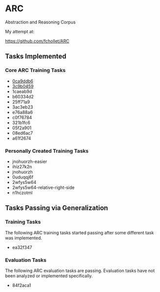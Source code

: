 # ARC
Abstraction and Reasoning Corpus

My attempt at:

https://github.com/fchollet/ARC

## Tasks Implemented

### Core ARC Training Tasks

* [0ca9ddb6](TaskNotes/0ca9ddb6/notes.md)
* [3c9b0459](TaskNotes/3c9b0459/notes.md)
* 1caeab9d
* b60334d2
* 25ff71a9
* 3ac3eb23
* e76a88a6
* c0f76784
* 321b1fc6
* 05f2a901
* 08ed6ac7
* a61f2674

### Personally Created Training Tasks

* jnohuorzh-easier
* ihiz27k2n
* jnohuorzh
* 0uduqqj6f
* 2wfys5w64
* 2wfys5w64-relative-right-side
* n1hczotml

## Tasks Passing via Generalization

### Training Tasks

The following ARC training tasks started passing after some different task was implemented.

* ea32f347

### Evaluation Tasks

The following ARC evaluation tasks are passing. Evaluation tasks have not been analyzed or implemented specifically.

* 84f2aca1